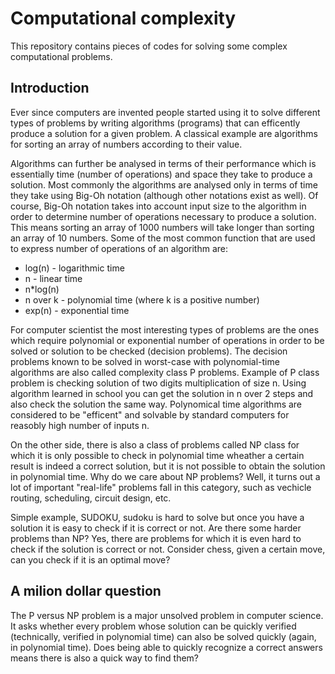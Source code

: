 # Computational complexity
This repository contains pieces of codes for solving some complex computational problems.

## Introduction

Ever since computers are invented people started using it to solve different types of problems by writing algorithms (programs)
that can efficently produce a solution for a given problem. A classical example are algorithms for sorting an array of numbers
according to their value.

Algorithms can further be analysed in terms of their performance which is essentially time (number of operations) and space they 
take to produce a solution. Most commonly the algorithms are analysed only in terms of time they take using Big-Oh notation (although 
other notations exist as well). Of course, Big-Oh notation takes into account input size to the algorithm in order to determine
number of operations necessary to produce a solution. This means sorting an array of 1000 numbers will take longer than sorting an
array of 10 numbers. Some of the most common function that are used to express number of operations of an algorithm are:
  * log(n) - logarithmic time 
  * n - linear time 
  * n*log(n)
  * n over k - polynomial time (where k is a positive number)
  * exp(n) - exponential time

For computer scientist the most interesting types of problems are the ones which require polynomial or exponential number of operations
in order to be solved or solution to be checked (decision problems). The decision problems known to be solved in worst-case with polynomial-time algorithms are also called complexity class P problems. Example of P class problem is checking solution of two digits multiplication of size n. Using algorithm learned in school you can get the solution in n over 2 steps and also check the solution the same way. Polynomical time algorithms are considered to be "efficent" and solvable by standard computers for reasobly high number of inputs n.

On the other side, there is also a class of problems called NP class for which it is only possible to check in polynomial time wheather a certain result is indeed a correct solution, but it is not possible to obtain the solution in polynomial time. Why do we care about NP problems? Well, it turns out a lot of important "real-life" problems fall in this category, such as vechicle routing, scheduling, circuit design, etc.

Simple example, SUDOKU, sudoku is hard to solve but once you have a solution it is easy to check if it is correct or not. Are there some harder problems than NP? Yes, there are problems for which it is even hard to check if the solution is correct or not. Consider chess, given a certain move, can you check if it is an optimal move?

## A milion dollar question

The P versus NP problem is a major unsolved problem in computer science. It asks whether every problem whose solution can be quickly verified (technically, verified in polynomial time) can also be solved quickly (again, in polynomial time). Does being able to quickly recognize a correct answers means there is also a quick way to find them?
